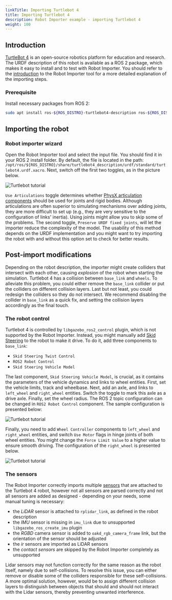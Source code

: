 ```yaml
---
linkTitle: Importing Turtlebot 4
title: Importing Turtlebot 4
description: Robot Importer example - importing Turtlebot 4
weight: 100
---
```


## Introduction

[TurtleBot 4](https://clearpathrobotics.com/turtlebot-4/) is an open-source robotics platform for education and research. The URDF description of this robot is available as a ROS 2 package, which makes it easy to install and to test with Robot Importer. You should refer to the [introduction](./_index.md) to the Robot Importer tool for a more detailed explanation of the importing steps. 

### Prerequisite

Install necessary packages from ROS 2:
```bash 
sudo apt install ros-${ROS_DISTRO}-turtlebot4-description ros-${ROS_DISTRO}-turtlebot4-msgs ros-${ROS_DISTRO}-turtlebot4-navigation ros-${ROS_DISTRO}-turtlebot4-node
```

## Importing the robot

### Robot importer wizard

Open the Robot Importer tool and select the input file. You should find it in your ROS 2 install folder. By default, the file is located in the path: `/opt/ros/${ROS_DISTRO}/share/turtlebot4_description/urdf/standard/turtlebot4.urdf.xacro`. Next, switch off the first two toggles, as in the picture below.

![Turtlebot tutorial](/images/user-guide/gems/ros2/URDF_importer_turtlebot0.png)

`Use Articulations` toggle determines whether [PhysX articulation components](https://nvidia-omniverse.github.io/PhysX/physx/5.1.0/docs/Articulations.html) should be used for joints and rigid bodies. Although articulations are often superior to simulating mechanisms over adding joints, they are more difficult to set up (e.g., they are very sensitive to the configuration of links' inertia). Using joints might allow you to skip some of the problems. The second toggle, `Preserve URDF fixed joints`, will let the importer reduce the complexity of the model. The usability of this method depends on the URDF implementation and you might want to try importing the robot with and without this option set to check for better results.

## Post-import modifications

Depending on the robot description, the importer might create colliders that intersect with each other, causing _explosion_ of the robot when starting the simulation. Turtlebot 4 has a collision between `base_link` and `wheels`. To alleviate this problem, you could either remove the `base_link` collider or put the colliders on different collision layers. Last but not least, you could redesign the colliders so they do not intersect. We recommend disabling the collider in `base_link` as a quick fix, and setting the collision layers accordingly as the final touch.

### The robot control

Turtlebot 4 is controlled by `libgazebo_ros2_control` plugin, which is not supported by the Robot Importer. Instead, you might manually add [Skid Steering](https://www.docs.o3de.org/docs/user-guide/interactivity/robotics/vehicle-dynamics/) to the robot to make it drive. To do it, add three components to `base_link`:
- `Skid Steering Twist Control`
- `ROS2 Robot Control`
- `Skid Steering Vehicle Model`

The last component, `Skid Steering Vehicle Model`, is crucial, as it contains the parameters of the vehicle dynamics and links to wheel entities. First, set the vehicle limits, track and wheelbase. Next, add an axle, and links to `left_wheel` and `right_wheel` entities. Switch the toggle to mark this axle as a drive axle. Finally, set the wheel radius. The ROS 2 topic configuration can be changed in `ROS2 Robot Control` component. The sample configuration is presented below:

![Turtlebot tutorial](/images/user-guide/gems/ros2/URDF_importer_turtlebot1.png)

Finally, you need to add `Wheel Controller` components to `left_wheel` and `right_wheel` entities, and switch `Use Motor` flags in hinge joints of both wheel entities. You might change the `Force Limit Value` to a higher value to ensure smooth driving. The configuration of the `right_wheel` is presented below.

![Turtlebot tutorial](/images/user-guide/gems/ros2/URDF_importer_turtlebot2.png)

### The sensors

The Robot Importer correctly imports multiple [sensors](./sdformat-sensors.md) that are attached to the Turtlebot 4 robot, however not all sensors are parsed correctly and not all sensors are added as designed - depending on your needs, some manual tuning is necessary:
- the _LiDAR_ sensor is attached to `rplidar_link`, as defined in the robot description
- the _IMU_ sensor is missing in `imu_link` due to unsupported `libgazebo_ros_create_imu` plugin
- the _RGBD_ camera sensor is added to `oakd_rgb_camera_frame` link, but the orientation of the sensor should be adjusted
- the _ir_ sensors are imported as LiDAR sensors
- the _contact sensors_ are skipped by the Robot Importer completely as unsupported

Lidar sensors may not function correctly for the same reason as the robot itself, namely due to self-collisions. To resolve this issue, you can either remove or disable some of the colliders responsible for these self-collisions. A more optimal solution, however, would be to assign different collision layers to distinguish between objects that should and should not interact with the Lidar sensors, thereby preventing unwanted interference.
